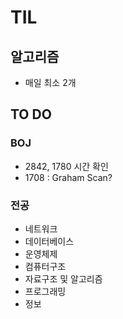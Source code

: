 # TIL
## 알고리즘
- 매일 최소 2개

## TO DO
### BOJ
- 2842, 1780 시간 확인
- 1708 : Graham Scan?
### 전공
- 네트워크
- 데이터베이스
- 운영체제
- 컴퓨터구조
- 자료구조 및 알고리즘
- 프로그래밍
- 정보